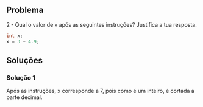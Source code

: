 ## Problema

2 - Qual o valor de `x` após as seguintes instruções? Justifica a tua
resposta.

```c
int x;
x = 3 + 4.9;
```

## Soluções

### Solução 1

Após as instruções, x corresponde a 7, pois como é um inteiro, é cortada a parte decimal.